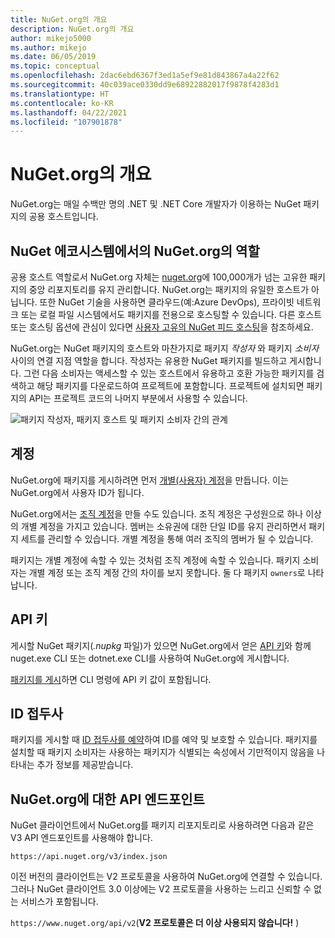 ```yaml
---
title: NuGet.org의 개요
description: NuGet.org의 개요
author: mikejo5000
ms.author: mikejo
ms.date: 06/05/2019
ms.topic: conceptual
ms.openlocfilehash: 2dac6ebd6367f3ed1a5ef9e81d843867a4a22f62
ms.sourcegitcommit: 40c039ace0330dd9e68922882017f9878f4283d1
ms.translationtype: HT
ms.contentlocale: ko-KR
ms.lasthandoff: 04/22/2021
ms.locfileid: "107901878"
---
```

# <a name="overview-of-nugetorg"></a>NuGet.org의 개요

NuGet.org는 매일 수백만 명의 .NET 및 .NET Core 개발자가 이용하는 NuGet 패키지의 공용 호스트입니다.

## <a name="role-of-nugetorg-in-the-nuget-ecosystem"></a>NuGet 에코시스템에서의 NuGet.org의 역할

공용 호스트 역할로서 NuGet.org 자체는 [nuget.org](https://www.nuget.org)에 100,000개가 넘는 고유한 패키지의 중앙 리포지토리를 유지 관리합니다. NuGet.org는 패키지의 유일한 호스트가 아닙니다. 또한 NuGet 기술을 사용하면 클라우드(예:Azure DevOps), 프라이빗 네트워크 또는 로컬 파일 시스템에서도 패키지를 전용으로 호스팅할 수 있습니다. 다른 호스트 또는 호스팅 옵션에 관심이 있다면 [사용자 고유의 NuGet 피드 호스팅](../hosting-packages/overview.md)을 참조하세요.

NuGet.org는 NuGet 패키지의 호스트와 마찬가지로 패키지 *작성자* 와 패키지 *소비자* 사이의 연결 지점 역할을 합니다. 작성자는 유용한 NuGet 패키지를 빌드하고 게시합니다. 그런 다음 소비자는 액세스할 수 있는 호스트에서 유용하고 호환 가능한 패키지를 검색하고 해당 패키지를 다운로드하여 프로젝트에 포함합니다. 프로젝트에 설치되면 패키지의 API는 프로젝트 코드의 나머지 부분에서 사용할 수 있습니다.

![패키지 작성자, 패키지 호스트 및 패키지 소비자 간의 관계](media/nuget-roles.png)

## <a name="accounts"></a>계정

NuGet.org에 패키지를 게시하려면 먼저 [개별(사용자) 계정](individual-accounts.md)을 만듭니다. 이는 NuGet.org에서 사용자 ID가 됩니다.

NuGet.org에서는 [조직 계정](organizations-on-nuget-org.md)을 만들 수도 있습니다. 조직 계정은 구성원으로 하나 이상의 개별 계정을 가지고 있습니다. 멤버는 소유권에 대한 단일 ID를 유지 관리하면서 패키지 세트를 관리할 수 있습니다. 개별 계정을 통해 여러 조직의 멤버가 될 수 있습니다.

패키지는 개별 계정에 속할 수 있는 것처럼 조직 계정에 속할 수 있습니다. 패키지 소비자는 개별 계정 또는 조직 계정 간의 차이를 보지 못합니다. 둘 다 패키지 `owners`로 나타납니다.

## <a name="api-keys"></a>API 키

게시할 NuGet 패키지(*.nupkg* 파일)가 있으면 NuGet.org에서 얻은 [API 키](scoped-api-keys.md)와 함께 nuget.exe CLI 또는 dotnet.exe CLI를 사용하여 NuGet.org에 게시합니다.

[패키지를 게시](../create-packages/creating-a-package.md)하면 CLI 명령에 API 키 값이 포함됩니다.

## <a name="id-prefixes"></a>ID 접두사

패키지를 게시할 때 [ID 접두사를 예약](id-prefix-reservation.md)하여 ID를 예약 및 보호할 수 있습니다. 패키지를 설치할 때 패키지 소비자는 사용하는 패키지가 식별되는 속성에서 기만적이지 않음을 나타내는 추가 정보를 제공받습니다.

## <a name="api-endpoint-for-nugetorg"></a>NuGet.org에 대한 API 엔드포인트

NuGet 클라이언트에서 NuGet.org를 패키지 리포지토리로 사용하려면 다음과 같은 V3 API 엔드포인트를 사용해야 합니다. 

`https://api.nuget.org/v3/index.json`

이전 버전의 클라이언트는 V2 프로토콜을 사용하여 NuGet.org에 연결할 수 있습니다. 그러나 NuGet 클라이언트 3.0 이상에는 V2 프로토콜을 사용하는 느리고 신뢰할 수 없는 서비스가 포함됩니다.

`https://www.nuget.org/api/v2`(**V2 프로토콜은 더 이상 사용되지 않습니다!** )
